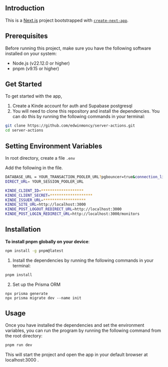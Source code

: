 

## Introduction

This is a [Next.js](https://nextjs.org) project bootstrapped with [`create-next-app`](https://github.com/vercel/next.js/tree/canary/packages/create-next-app).

## Prerequisites

Before running this project, make sure you have the following software installed on your system:

- Node.js (v22.12.0 or higher)
- pnpm (v9.15 or higher)

## Get Started

To get started with the app, 
1. Create a Kinde account for auth and Supabase postgresql
3. You will need to clone this repository and install the dependencies. You can do this by running the following commands in your terminal:

```sh
git clone https://github.com/edwinmoncy/server-actions.git
cd server-actions
```

## Setting Environment Variables

In root directory, create a file `.env`

Add the following in the file.

```sh
DATABASE_URL = YOUR_TRANSACTION_POOLER_URL?pgbouncer=true&connection_limit=1
DIRECT_URL= YOUR_SESSION_POOLER_URL

KINDE_CLIENT_ID=*******************
KINDE_CLIENT_SECRET=*******************
KINDE_ISSUER_URL=*******************
KINDE_SITE_URL=http://localhost:3000
KINDE_POST_LOGOUT_REDIRECT_URL=http://localhost:3000
KINDE_POST_LOGIN_REDIRECT_URL=http://localhost:3000/monitors
```

## Installation

**To install pnpm globally on your device**:

```sh
npm install -g pnpm@latest
```

1. Install the dependencies by running the following commands in your terminal:

```sh
pnpm install
```

2. Set up the Prisma ORM

```
npx prisma generate
npx prisma migrate dev --name init
```

## Usage

Once you have installed the dependencies and set the environment variables, you can run the program by running the following command from the root directory:

```sh
pnpm run dev
```

This will start the project and open the app in your default browser at localhost:3000 .
